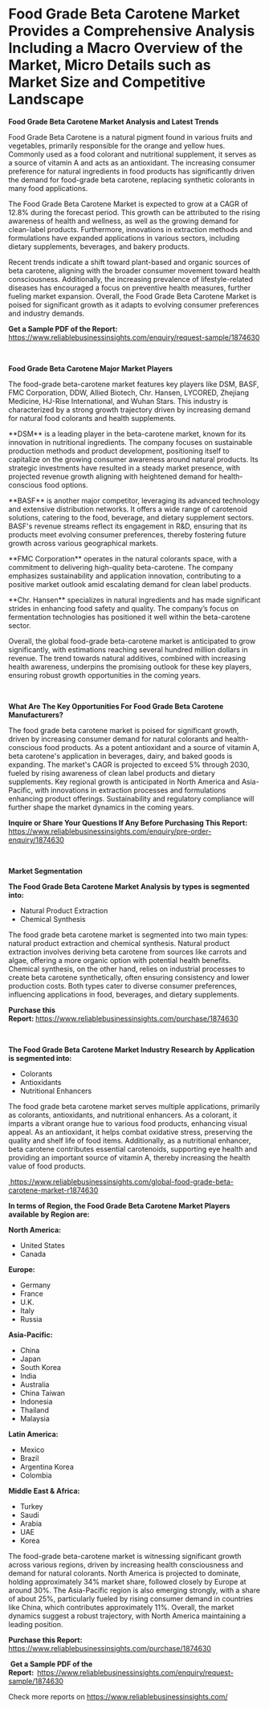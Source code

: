 <p><h1>Food Grade Beta Carotene Market Provides a Comprehensive Analysis Including a Macro Overview of the Market, Micro Details such as Market Size and Competitive Landscape</h1></p><p><strong>Food Grade Beta Carotene Market Analysis and Latest Trends</strong></p>
<p><p>Food Grade Beta Carotene is a natural pigment found in various fruits and vegetables, primarily responsible for the orange and yellow hues. Commonly used as a food colorant and nutritional supplement, it serves as a source of vitamin A and acts as an antioxidant. The increasing consumer preference for natural ingredients in food products has significantly driven the demand for food-grade beta carotene, replacing synthetic colorants in many food applications.</p><p>The Food Grade Beta Carotene Market is expected to grow at a CAGR of 12.8% during the forecast period. This growth can be attributed to the rising awareness of health and wellness, as well as the growing demand for clean-label products. Furthermore, innovations in extraction methods and formulations have expanded applications in various sectors, including dietary supplements, beverages, and bakery products. </p><p>Recent trends indicate a shift toward plant-based and organic sources of beta carotene, aligning with the broader consumer movement toward health consciousness. Additionally, the increasing prevalence of lifestyle-related diseases has encouraged a focus on preventive health measures, further fueling market expansion. Overall, the Food Grade Beta Carotene Market is poised for significant growth as it adapts to evolving consumer preferences and industry demands.</p></p>
<p><strong>Get a Sample PDF of the Report:&nbsp;</strong> <a href="https://www.reliablebusinessinsights.com/enquiry/request-sample/1874630?utm_campaign=2121&utm_medium=2&utm_source=Github&utm_content=ia&utm_term=04022025&utm_id=food-grade-beta-carotene">https://www.reliablebusinessinsights.com/enquiry/request-sample/1874630</a></p>
<p>&nbsp;</p>
<p><strong>Food Grade Beta Carotene Major Market Players</strong></p>
<p><p>The food-grade beta-carotene market features key players like DSM, BASF, FMC Corporation, DDW, Allied Biotech, Chr. Hansen, LYCORED, Zhejiang Medicine, HJ-Rise International, and Wuhan Stars. This industry is characterized by a strong growth trajectory driven by increasing demand for natural food colorants and health supplements.</p><p>**DSM** is a leading player in the beta-carotene market, known for its innovation in nutritional ingredients. The company focuses on sustainable production methods and product development, positioning itself to capitalize on the growing consumer awareness around natural products. Its strategic investments have resulted in a steady market presence, with projected revenue growth aligning with heightened demand for health-conscious food options.</p><p>**BASF** is another major competitor, leveraging its advanced technology and extensive distribution networks. It offers a wide range of carotenoid solutions, catering to the food, beverage, and dietary supplement sectors. BASF's revenue streams reflect its engagement in R&D, ensuring that its products meet evolving consumer preferences, thereby fostering future growth across various geographical markets.</p><p>**FMC Corporation** operates in the natural colorants space, with a commitment to delivering high-quality beta-carotene. The company emphasizes sustainability and application innovation, contributing to a positive market outlook amid escalating demand for clean label products.</p><p>**Chr. Hansen** specializes in natural ingredients and has made significant strides in enhancing food safety and quality. The company’s focus on fermentation technologies has positioned it well within the beta-carotene sector.</p><p>Overall, the global food-grade beta-carotene market is anticipated to grow significantly, with estimations reaching several hundred million dollars in revenue. The trend towards natural additives, combined with increasing health awareness, underpins the promising outlook for these key players, ensuring robust growth opportunities in the coming years.</p></p>
<p>&nbsp;</p>
<p><strong>What Are The Key Opportunities For Food Grade Beta Carotene Manufacturers?</strong></p>
<p><p>The food grade beta carotene market is poised for significant growth, driven by increasing consumer demand for natural colorants and health-conscious food products. As a potent antioxidant and a source of vitamin A, beta carotene's application in beverages, dairy, and baked goods is expanding. The market's CAGR is projected to exceed 5% through 2030, fueled by rising awareness of clean label products and dietary supplements. Key regional growth is anticipated in North America and Asia-Pacific, with innovations in extraction processes and formulations enhancing product offerings. Sustainability and regulatory compliance will further shape the market dynamics in the coming years.</p></p>
<p><strong>Inquire or Share Your Questions If Any Before Purchasing This Report:</strong> <a href="https://www.reliablebusinessinsights.com/enquiry/pre-order-enquiry/1874630?utm_campaign=2121&utm_medium=2&utm_source=Github&utm_content=ia&utm_term=04022025&utm_id=food-grade-beta-carotene">https://www.reliablebusinessinsights.com/enquiry/pre-order-enquiry/1874630</a></p>
<p>&nbsp;</p>
<p><strong>Market Segmentation</strong></p>
<p><strong>The Food Grade Beta Carotene Market Analysis by types is segmented into:</strong></p>
<p><ul><li>Natural Product Extraction</li><li>Chemical Synthesis</li></ul></p>
<p><p>The food grade beta carotene market is segmented into two main types: natural product extraction and chemical synthesis. Natural product extraction involves deriving beta carotene from sources like carrots and algae, offering a more organic option with potential health benefits. Chemical synthesis, on the other hand, relies on industrial processes to create beta carotene synthetically, often ensuring consistency and lower production costs. Both types cater to diverse consumer preferences, influencing applications in food, beverages, and dietary supplements.</p></p>
<p><strong>Purchase this Report:&nbsp;</strong><a href="https://www.reliablebusinessinsights.com/purchase/1874630?utm_campaign=2121&utm_medium=2&utm_source=Github&utm_content=ia&utm_term=04022025&utm_id=food-grade-beta-carotene">https://www.reliablebusinessinsights.com/purchase/1874630</a></p>
<p>&nbsp;</p>
<p><strong>The Food Grade Beta Carotene Market Industry Research by Application is segmented into:</strong></p>
<p><ul><li>Colorants</li><li>Antioxidants</li><li>Nutritional Enhancers</li></ul></p>
<p><p>The food grade beta carotene market serves multiple applications, primarily as colorants, antioxidants, and nutritional enhancers. As a colorant, it imparts a vibrant orange hue to various food products, enhancing visual appeal. As an antioxidant, it helps combat oxidative stress, preserving the quality and shelf life of food items. Additionally, as a nutritional enhancer, beta carotene contributes essential carotenoids, supporting eye health and providing an important source of vitamin A, thereby increasing the health value of food products.</p></p>
<p><a href="https://www.reliablebusinessinsights.com/global-food-grade-beta-carotene-market-r1874630?utm_campaign=2121&utm_medium=2&utm_source=Github&utm_content=ia&utm_term=04022025&utm_id=food-grade-beta-carotene">&nbsp;https://www.reliablebusinessinsights.com/global-food-grade-beta-carotene-market-r1874630</a></p>
<p><strong>In terms of Region, the Food Grade Beta Carotene Market Players available by Region are:</strong></p>
<p>
    <p> <strong> North America: </strong>
        <ul>
            <li>United States</li>
            <li>Canada</li>
        </ul>
        </p> 
    <p> <strong> Europe: </strong>
        <ul>
            <li>Germany</li>
            <li>France</li>
            <li>U.K.</li>
            <li>Italy</li>
            <li>Russia</li>
        </ul>
        </p> 
    <p> <strong> Asia-Pacific: </strong>
        <ul>
            <li>China</li>
            <li>Japan</li>
            <li>South Korea</li>
            <li>India</li>
            <li>Australia</li>
            <li>China Taiwan</li>
            <li>Indonesia</li>
            <li>Thailand</li>
            <li>Malaysia</li>
        </ul>
        </p> 
    <p> <strong> Latin America: </strong>
        <ul>
            <li>Mexico</li>
            <li>Brazil</li>
            <li>Argentina Korea</li>
            <li>Colombia</li>
        </ul>
        </p> 
    <p> <strong> Middle East & Africa: </strong>
        <ul>
            <li>Turkey</li>
            <li>Saudi</li>
            <li>Arabia</li>
            <li>UAE</li>
            <li>Korea</li>
        </ul>
    </p>
    </p>
<p><p>The food-grade beta-carotene market is witnessing significant growth across various regions, driven by increasing health consciousness and demand for natural colorants. North America is projected to dominate, holding approximately 34% market share, followed closely by Europe at around 30%. The Asia-Pacific region is also emerging strongly, with a share of about 25%, particularly fueled by rising consumer demand in countries like China, which contributes approximately 11%. Overall, the market dynamics suggest a robust trajectory, with North America maintaining a leading position.</p></p>
<p><strong>Purchase this Report: </strong><a href="https://www.reliablebusinessinsights.com/purchase/1874630?utm_campaign=2121&utm_medium=2&utm_source=Github&utm_content=ia&utm_term=04022025&utm_id=food-grade-beta-carotene">https://www.reliablebusinessinsights.com/purchase/1874630</a></p>
<p>&nbsp;<strong>Get a Sample PDF of the Report:&nbsp;&nbsp;</strong><a href="https://www.reliablebusinessinsights.com/enquiry/request-sample/1874630?utm_campaign=2121&utm_medium=2&utm_source=Github&utm_content=ia&utm_term=04022025&utm_id=food-grade-beta-carotene">https://www.reliablebusinessinsights.com/enquiry/request-sample/1874630</a></p>
<p><strong></strong></p>
<p>Check more reports on <a href="https://www.reliablebusinessinsights.com/?utm_campaign=2121&utm_medium=2&utm_source=Github&utm_content=ia&utm_term=04022025&utm_id=food-grade-beta-carotene">https://www.reliablebusinessinsights.com/</a></p>